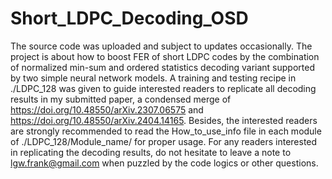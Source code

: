 # Short_LDPC_Decoding_OSD
The source code was uploaded and subject to updates occasionally. The project is about how to boost FER of short LDPC codes by the combination of normalized min-sum and ordered statistics decoding variant supported by two simple neural network models. A training and testing recipe in ./LDPC_128 was given to guide interested readers to replicate all decoding results in my submitted paper, a condensed merge of https://doi.org/10.48550/arXiv.2307.06575 and https://doi.org/10.48550/arXiv.2404.14165. Besides, the interested readers are strongly recommended to read the How_to_use_info file in each module of ./LDPC_128/Module_name/ for proper usage. For any readers interested in replicating the decoding results, do not hesitate to leave a note to lgw.frank@gmail.com when puzzled by the code logics or other questions.
